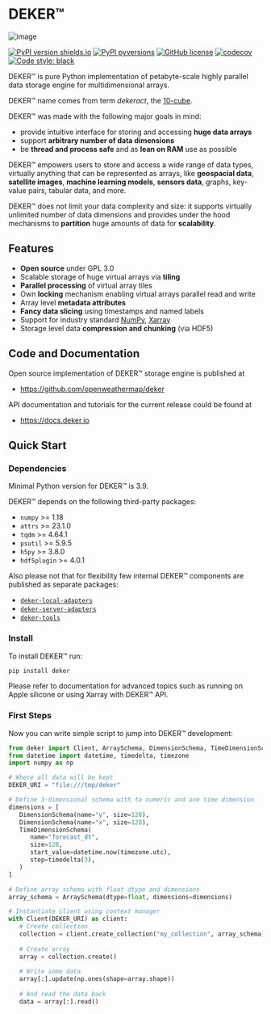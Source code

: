 # DEKER™

![image](docs/deker/images/logo_50.png)

[![PyPI version shields.io](https://img.shields.io/pypi/v/deker.svg?color=0)](https://pypi.python.org/pypi/deker/)
[![PyPI pyversions](https://img.shields.io/pypi/pyversions/deker.svg)](https://pypi.python.org/pypi/deker/) 
[![GitHub license](https://badgen.net/github/license/openweathermap/deker)](https://github.com/openweathermap/deker/blob/main/LICENSE)
[![codecov](https://codecov.io/gh/openweathermap/deker/branch/main/graph/badge.svg?token=Z040BQWIOR)](https://codecov.io/gh/openweathermap/deker)
[![Code style: black](https://img.shields.io/badge/code%20style-black-000000.svg)](https://github.com/psf/black)

DEKER™ is pure Python implementation of petabyte-scale highly parallel data storage engine for
multidimensional arrays.

DEKER™ name comes from term *dekeract*, the [10-cube](https://en.wikipedia.org/wiki/10-cube).

DEKER™ was made with the following major goals in mind:

* provide intuitive interface for storing and accessing **huge data arrays**
* support **arbitrary number of data dimensions**
* be **thread and process safe** and as **lean on RAM** use as possible

DEKER™ empowers users to store and access a wide range of data types, virtually anything that can be
represented as arrays, like **geospacial data**, **satellite images**, **machine learning models**,
**sensors data**, graphs, key-value pairs, tabular data, and more.

DEKER™ does not limit your data complexity and size: it supports virtually unlimited number of data
dimensions and provides under the hood mechanisms to **partition** huge amounts of data for
**scalability**.

## Features

* **Open source** under GPL 3.0
* Scalable storage of huge virtual arrays via **tiling**
* **Parallel processing** of virtual array tiles
* Own **locking** mechanism enabling virtual arrays parallel read and write
* Array level **metadata attributes**
* **Fancy data slicing** using timestamps and named labels
* Support for industry standard [NumPy](https://numpy.org/doc/stable/), [Xarray](https://docs.xarray.dev/en/stable/)
* Storage level data **compression and chunking** (via HDF5)

## Code and Documentation

Open source implementation of DEKER™ storage engine is published at

* https://github.com/openweathermap/deker

API documentation and tutorials for the current release could be found at

* https://docs.deker.io

## Quick Start

### Dependencies

Minimal Python version for DEKER™ is 3.9.

DEKER™ depends on the following third-party packages:

* `numpy` >= 1.18
* `attrs` >= 23.1.0
* `tqdm` >= 4.64.1
* `psutil` >= 5.9.5
* `h5py` >= 3.8.0
* `hdf5plugin` >= 4.0.1

Also please not that for flexibility few internal DEKER™ components are published as separate
packages:

* [`deker-local-adapters`](https://github.com/openweathermap/deker-local-adapters)
* [`deker-server-adapters`](https://github.com/openweathermap/deker-server-adapters)
* [`deker-tools`](https://github.com/openweathermap/deker-tools)

### Install

To install DEKER™ run:

   ```bash
   pip install deker
   ```
Please refer to documentation for advanced topics such as running on Apple silicone or using Xarray
with DEKER™ API.

### First Steps

Now you can write simple script to jump into DEKER™ development:

```python
from deker import Client, ArraySchema, DimensionSchema, TimeDimensionSchema
from datetime import datetime, timedelta, timezone
import numpy as np

# Where all data will be kept
DEKER_URI = "file:///tmp/deker"

# Define 3-dimensional schema with to numeric and one time dimension
dimensions = [
   DimensionSchema(name="y", size=128),
   DimensionSchema(name="x", size=128),
   TimeDimensionSchema(
      name="forecast_dt",
      size=128,
      start_value=datetime.now(timezone.utc),
      step=timedelta(3),
   )
]

# Define array schema with float dtype and dimensions
array_schema = ArraySchema(dtype=float, dimensions=dimensions)

# Instantiate client using context manager
with Client(DEKER_URI) as client:
   # Create collection
   collection = client.create_collection("my_collection", array_schema)
   
   # Create array
   array = collection.create()
   
   # Write some data
   array[:].update(np.ones(shape=array.shape))
   
   # And read the data back
   data = array[:].read()
```
